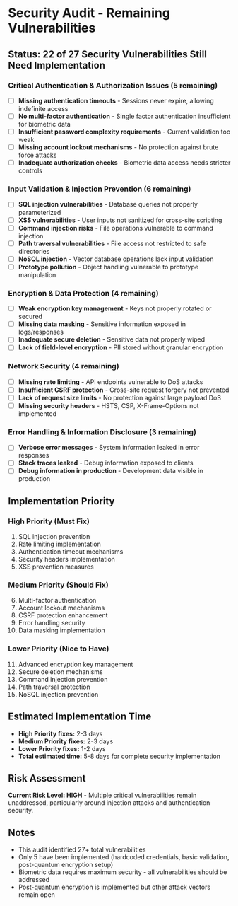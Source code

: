 # Security Audit - Remaining Vulnerabilities

## Status: 22 of 27 Security Vulnerabilities Still Need Implementation

### Critical Authentication & Authorization Issues (5 remaining)
- [ ] **Missing authentication timeouts** - Sessions never expire, allowing indefinite access
- [ ] **No multi-factor authentication** - Single factor authentication insufficient for biometric data
- [ ] **Insufficient password complexity requirements** - Current validation too weak
- [ ] **Missing account lockout mechanisms** - No protection against brute force attacks
- [ ] **Inadequate authorization checks** - Biometric data access needs stricter controls

### Input Validation & Injection Prevention (6 remaining)
- [ ] **SQL injection vulnerabilities** - Database queries not properly parameterized
- [ ] **XSS vulnerabilities** - User inputs not sanitized for cross-site scripting
- [ ] **Command injection risks** - File operations vulnerable to command injection
- [ ] **Path traversal vulnerabilities** - File access not restricted to safe directories
- [ ] **NoSQL injection** - Vector database operations lack input validation
- [ ] **Prototype pollution** - Object handling vulnerable to prototype manipulation

### Encryption & Data Protection (4 remaining)
- [ ] **Weak encryption key management** - Keys not properly rotated or secured
- [ ] **Missing data masking** - Sensitive information exposed in logs/responses
- [ ] **Inadequate secure deletion** - Sensitive data not properly wiped
- [ ] **Lack of field-level encryption** - PII stored without granular encryption

### Network Security (4 remaining)
- [ ] **Missing rate limiting** - API endpoints vulnerable to DoS attacks
- [ ] **Insufficient CSRF protection** - Cross-site request forgery not prevented
- [ ] **Lack of request size limits** - No protection against large payload DoS
- [ ] **Missing security headers** - HSTS, CSP, X-Frame-Options not implemented

### Error Handling & Information Disclosure (3 remaining)
- [ ] **Verbose error messages** - System information leaked in error responses
- [ ] **Stack traces leaked** - Debug information exposed to clients
- [ ] **Debug information in production** - Development data visible in production

## Implementation Priority

### High Priority (Must Fix)
1. SQL injection prevention
2. Rate limiting implementation
3. Authentication timeout mechanisms
4. Security headers implementation
5. XSS prevention measures

### Medium Priority (Should Fix)
6. Multi-factor authentication
7. Account lockout mechanisms
8. CSRF protection enhancement
9. Error handling security
10. Data masking implementation

### Lower Priority (Nice to Have)
11. Advanced encryption key management
12. Secure deletion mechanisms
13. Command injection prevention
14. Path traversal protection
15. NoSQL injection prevention

## Estimated Implementation Time
- **High Priority fixes:** 2-3 days
- **Medium Priority fixes:** 2-3 days  
- **Lower Priority fixes:** 1-2 days
- **Total estimated time:** 5-8 days for complete security implementation

## Risk Assessment
**Current Risk Level: HIGH** - Multiple critical vulnerabilities remain unaddressed, particularly around injection attacks and authentication security.

## Notes
- This audit identified 27+ total vulnerabilities
- Only 5 have been implemented (hardcoded credentials, basic validation, post-quantum encryption setup)
- Biometric data requires maximum security - all vulnerabilities should be addressed
- Post-quantum encryption is implemented but other attack vectors remain open
